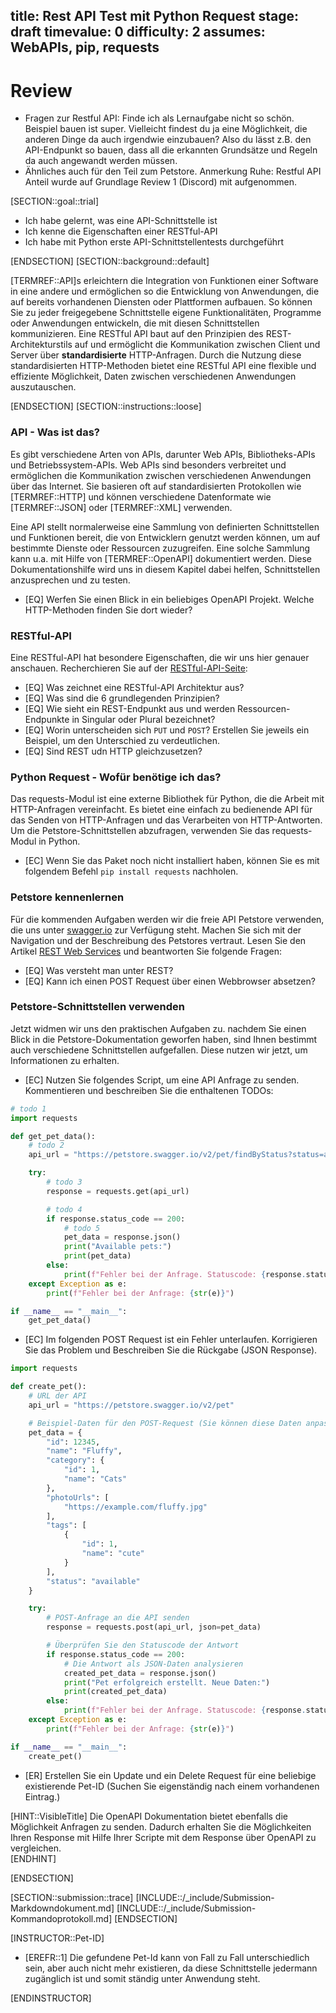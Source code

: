 title: Rest API Test mit Python Request
stage: draft
timevalue: 0
difficulty: 2
assumes: WebAPIs, pip, requests
---
# Review
- Fragen zur Restful API: Finde ich als Lernaufgabe nicht so schön. Beispiel bauen ist super. Vielleicht findest du ja eine Möglichkeit, die anderen Dinge da auch irgendwie einzubauen? Also du lässt z.B. den API-Endpunkt so bauen, dass all die erkannten Grundsätze und Regeln da auch angewandt werden müssen.
- Ähnliches auch für den Teil zum Petstore.
Anmerkung Ruhe: Restful API Anteil wurde auf Grundlage Review 1 (Discord) mit aufgenommen.

[SECTION::goal::trial]

- Ich habe gelernt, was eine API-Schnittstelle ist
- Ich kenne die Eigenschaften einer RESTful-API
- Ich habe mit Python erste API-Schnittstellentests durchgeführt

[ENDSECTION]
[SECTION::background::default]

[TERMREF::API]s erleichtern die Integration von Funktionen einer Software in eine andere und ermöglichen
so die Entwicklung von Anwendungen, die auf bereits vorhandenen Diensten oder Plattformen aufbauen.
So können Sie zu jeder freigegebene Schnittstelle eigene Funktionalitäten, Programme oder Anwendungen
entwickeln, die mit diesen Schnittstellen kommunizieren.
Eine RESTful API baut auf den Prinzipien des REST-Architekturstils auf und ermöglicht die Kommunikation
zwischen Client und Server über **standardisierte** HTTP-Anfragen. Durch die Nutzung diese standardisierten
HTTP-Methoden bietet eine RESTful API eine flexible und effiziente Möglichkeit, Daten zwischen verschiedenen
Anwendungen auszutauschen.

[ENDSECTION]
[SECTION::instructions::loose]

### API - Was ist das?

Es gibt verschiedene Arten von APIs, darunter Web APIs, Bibliotheks-APIs und Betriebssystem-APIs.
Web APIs sind besonders verbreitet und ermöglichen die Kommunikation zwischen verschiedenen Anwendungen
über das Internet.
Sie basieren oft auf standardisierten Protokollen wie [TERMREF::HTTP] und können verschiedene
Datenformate wie [TERMREF::JSON] oder [TERMREF::XML] verwenden.

Eine API stellt normalerweise eine Sammlung von definierten Schnittstellen und Funktionen bereit,
die von Entwicklern genutzt werden können, um auf bestimmte Dienste oder Ressourcen zuzugreifen.
Eine solche Sammlung kann u.a. mit Hilfe
von [TERMREF::OpenAPI] dokumentiert werden. Diese Dokumentationshilfe wird uns in diesem Kapitel
dabei helfen, Schnittstellen anzusprechen und zu testen.

- [EQ] Werfen Sie einen Blick in ein beliebiges OpenAPI Projekt. Welche HTTP-Methoden finden Sie
  dort wieder?

### RESTful-API

Eine RESTful-API hat besondere Eigenschaften, die wir uns hier genauer anschauen. Recherchieren Sie
auf der [RESTful-API-Seite](https://restfulapi.net):

- [EQ] Was zeichnet eine RESTful-API Architektur aus?
- [EQ] Was sind die 6 grundlegenden Prinzipien?
- [EQ] Wie sieht ein REST-Endpunkt aus und werden Ressourcen-Endpunkte in Singular oder Plural bezeichnet?
- [EQ] Worin unterscheiden sich `PUT` und `POST`? Erstellen Sie jeweils ein Beispiel, um den
  Unterschied zu verdeutlichen.
- [EQ] Sind REST udn HTTP gleichzusetzen?

### Python Request - Wofür benötige ich das?

Das requests-Modul ist eine externe Bibliothek für Python, die die Arbeit mit HTTP-Anfragen vereinfacht.
Es bietet eine einfach zu bedienende API für das Senden von HTTP-Anfragen und das Verarbeiten von HTTP-Antworten.
Um die Petstore-Schnittstellen abzufragen, verwenden Sie das requests-Modul in Python.

- [EC] Wenn Sie das Paket noch nicht installiert haben, können Sie es mit folgendem Befehl
  `pip install requests` nachholen.

### Petstore kennenlernen

Für die kommenden Aufgaben werden wir die freie API Petstore verwenden, die uns unter [swagger.io](https://petstore.swagger.io) zur Verfügung steht. Machen Sie sich mit der Navigation und der Beschreibung des Petstores vertraut.
Lesen Sie den Artikel [REST Web Services](http://www.thomas-bayer.com/resources/rest/rest_webservices.pdf)
und beantworten Sie folgende Fragen:

- [EQ] Was versteht man unter REST?
- [EQ] Kann ich einen POST Request über einen Webbrowser absetzen?

### Petstore-Schnittstellen verwenden

Jetzt widmen wir uns den praktischen Aufgaben zu. nachdem Sie einen Blick in die Petstore-Dokumentation
geworfen haben, sind Ihnen bestimmt auch verschiedene Schnittstellen aufgefallen. Diese nutzen wir jetzt,
um Informationen zu erhalten.

- [EC] Nutzen Sie folgendes Script, um eine API Anfrage zu senden. Kommentieren und beschreiben Sie die
  enthaltenen TODOs:

```Python
# todo 1
import requests

def get_pet_data():
    # todo 2
    api_url = "https://petstore.swagger.io/v2/pet/findByStatus?status=available"

    try:
        # todo 3
        response = requests.get(api_url)

        # todo 4
        if response.status_code == 200:
            # todo 5
            pet_data = response.json()
            print("Available pets:")
            print(pet_data)
        else:
            print(f"Fehler bei der Anfrage. Statuscode: {response.status_code}")
    except Exception as e:
        print(f"Fehler bei der Anfrage: {str(e)}")

if __name__ == "__main__":
    get_pet_data()
```

- [EC] Im folgenden POST Request ist ein Fehler unterlaufen. Korrigieren Sie das Problem und Beschreiben
  Sie die Rückgabe (JSON Response).

```Python
import requests

def create_pet():
    # URL der API
    api_url = "https://petstore.swagger.io/v2/pet"

    # Beispiel-Daten für den POST-Request (Sie können diese Daten anpassen)
    pet_data = {
        "id": 12345,
        "name": "Fluffy",
        "category": {
            "id": 1,
            "name": "Cats"
        },
        "photoUrls": [
            "https://example.com/fluffy.jpg"
        ],
        "tags": [
            {
                "id": 1,
                "name": "cute"
            }
        ],
        "status": "available"
    }

    try:
        # POST-Anfrage an die API senden
        response = requests.post(api_url, json=pet_data)

        # Überprüfen Sie den Statuscode der Antwort
        if response.status_code == 200:
            # Die Antwort als JSON-Daten analysieren
            created_pet_data = response.json()
            print("Pet erfolgreich erstellt. Neue Daten:")
            print(created_pet_data)
        else:
            print(f"Fehler bei der Anfrage. Statuscode: {response.status_code}")
    except Exception as e:
        print(f"Fehler bei der Anfrage: {str(e)}")

if __name__ == "__main__":
    create_pet()
```

- [ER] Erstellen Sie ein Update und ein Delete Request für eine beliebige existierende Pet-ID
  (Suchen Sie eigenständig nach einem vorhandenen Eintrag.)

[HINT::VisibleTitle]
Die OpenAPI Dokumentation bietet ebenfalls die Möglichkeit Anfragen zu senden. Dadurch erhalten Sie die
Möglichkeiten Ihren Response mit Hilfe Ihrer Scripte mit dem Response über OpenAPI zu vergleichen.  
[ENDHINT]

[ENDSECTION]

[SECTION::submission::trace]
[INCLUDE::/_include/Submission-Markdowndokument.md]
[INCLUDE::/_include/Submission-Kommandoprotokoll.md]
[ENDSECTION]

[INSTRUCTOR::Pet-ID]

- [EREFR::1] Die gefundene Pet-Id kann von Fall zu Fall unterschiedlich sein, aber auch nicht mehr
  existieren, da diese Schnittstelle jedermann zugänglich ist und somit ständig unter Anwendung steht.

[ENDINSTRUCTOR]
